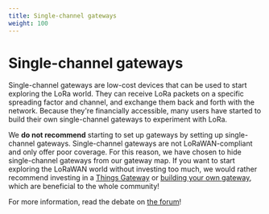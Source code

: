 ```yaml
---
title: Single-channel gateways
weight: 100
---
```


# Single-channel gateways

Single-channel gateways are low-cost devices that can be used to start exploring the LoRa world. They can receive LoRa packets on a specific spreading factor and channel, and exchange them back and forth with the network. Because they're financially accessible, many users have started to build their own single-channel gateways to experiment with LoRa.

We **do not recommend** starting to set up gateways by setting up single-channel gateways. Single-channel gateways are not LoRaWAN-compliant and only offer poor coverage. For this reason, we have chosen to hide single-channel gateways from our gateway map. If you want to start exploring the LoRaWAN world without investing too much, we would rather recommend investing in a [Things Gateway](../gateway/) or [building your own gateway](build.md), which are beneficial to the whole community!

For more information, read the debate on [the forum](https://www.thethingsnetwork.org/forum/t/the-future-of-single-channel-gateways/6590)!
